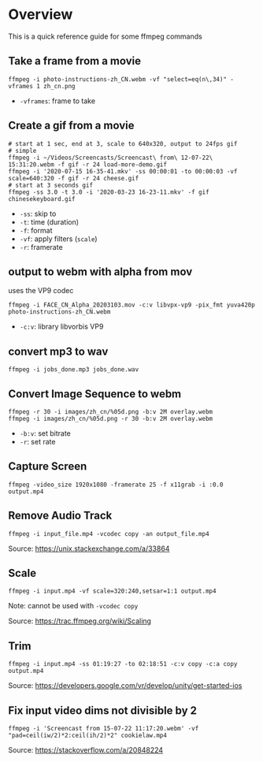 # Overview

This is a quick reference guide for some ffmpeg commands

## Take a frame from a movie

```
ffmpeg -i photo-instructions-zh_CN.webm -vf "select=eq(n\,34)" -vframes 1 zh_cn.png
```

* `-vframes`: frame to take

## Create a gif from a movie

```
# start at 1 sec, end at 3, scale to 640x320, output to 24fps gif
# simple
ffmpeg -i ~/Videos/Screencasts/Screencast\ from\ 12-07-22\ 15:31:20.webm -f gif -r 24 load-more-demo.gif
ffmpeg -i '2020-07-15 16-35-41.mkv' -ss 00:00:01 -to 00:00:03 -vf scale=640:320 -f gif -r 24 cheese.gif
# start at 3 seconds gif
ffmpeg -ss 3.0 -t 3.0 -i '2020-03-23 16-23-11.mkv' -f gif chinesekeyboard.gif
```

* `-ss`: skip to
* `-t`: time (duration)
* `-f`: format
* `-vf`: apply filters (`scale`)
* `-r`: framerate

## output to webm with alpha from mov

uses the VP9 codec

```
ffmpeg -i FACE_CN_Alpha_20203103.mov -c:v libvpx-vp9 -pix_fmt yuva420p photo-instructions-zh_CN.webm
```

* `-c:v`: library libvorbis VP9

## convert mp3 to wav

```
ffmpeg -i jobs_done.mp3 jobs_done.wav 
```

## Convert Image Sequence to webm

```
ffmpeg -r 30 -i images/zh_cn/%05d.png -b:v 2M overlay.webm 
ffmpeg -i images/zh_cn/%05d.png -r 30 -b:v 2M overlay.webm
```

* `-b:v`: set bitrate
* `-r`: set rate

## Capture Screen

```
ffmpeg -video_size 1920x1080 -framerate 25 -f x11grab -i :0.0 output.mp4
```

## Remove Audio Track

```
ffmpeg -i input_file.mp4 -vcodec copy -an output_file.mp4
```
Source: https://unix.stackexchange.com/a/33864



## Scale

```
ffmpeg -i input.mp4 -vf scale=320:240,setsar=1:1 output.mp4
```
Note: cannot be used with `-vcodec copy`

Source: https://trac.ffmpeg.org/wiki/Scaling

## Trim

```
ffmpeg -i input.mp4 -ss 01:19:27 -to 02:18:51 -c:v copy -c:a copy output.mp4
```

Source: https://developers.google.com/vr/develop/unity/get-started-ios

## Fix input video dims not divisible by 2

```
ffmpeg -i 'Screencast from 15-07-22 11:17:20.webm' -vf "pad=ceil(iw/2)*2:ceil(ih/2)*2" cookielaw.mp4
```

Source: https://stackoverflow.com/a/20848224
